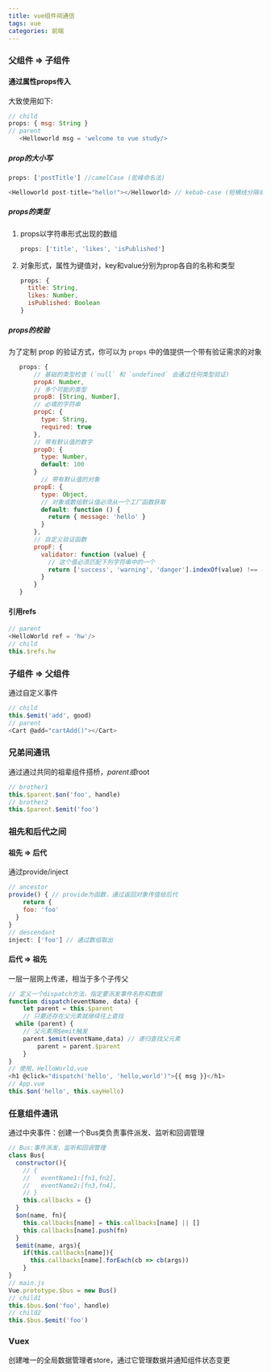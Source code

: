 ```yaml
---
title: vue组件间通信
tags: vue
categories: 前端
---
```

### 父组件 => 子组件

#### 通过属性props传入

大致使用如下:

```js
// child
props: { msg: String }
// parent
   <Helloworld msg = 'welcome to vue study/>
```

##### 	prop的大小写

```js
props: ['postTitle'] //camelCase (驼峰命名法)

<Helloworld post-title="hello!"></Helloworld> // kebab-case (短横线分隔命名)
```

#####	 props的类型

1. props以字符串形式出现的数组

   ```js
   props: ['title', 'likes', 'isPublished']
   ```

2. 对象形式，属性为键值对，key和value分别为prop各自的名称和类型

   ```js
   props: {
     title: String,
     likes: Number,
     isPublished: Boolean
   }
   ```
   

##### props的校验

为了定制 prop 的验证方式，你可以为 `props` 中的值提供一个带有验证需求的对象

```js
   props: {
       // 基础的类型检查 (`null` 和 `undefined` 会通过任何类型验证)
       propA: Number,
       // 多个可能的类型
       propB: [String, Number],
       // 必填的字符串
       propC: {
         type: String,
         required: true
       },
       // 带有默认值的数字
       propD: {
         type: Number,
         default: 100
       }
         // 带有默认值的对象
       propE: {
         type: Object,
         // 对象或数组默认值必须从一个工厂函数获取
         default: function () {
           return { message: 'hello' }
         }
       },
       // 自定义验证函数
       propF: {
         validator: function (value) {
           // 这个值必须匹配下列字符串中的一个
           return ['success', 'warning', 'danger'].indexOf(value) !== -1
         }
       }
   }
```

#### 引用refs

```js
// parent
<HelloWorld ref = 'hw'/>
// child
this.$refs.hw
```

### 子组件 => 父组件

通过自定义事件

```js
// child
this.$emit('add', good)
// parent
<Cart @add="cartAdd()"></Cart>
```

### 兄弟间通讯

通过通过共同的祖辈组件搭桥，$parent或$root

```js
// brother1 
this.$parent.$on('foo', handle)
// brother2
this.$parent.$emit('foo')
```

### 祖先和后代之间

#### 祖先 => 后代

通过provide/inject

```js
// ancestor
provide() { // provide为函数，通过返回对象传值给后代
	return {
    foo: 'foo'
  }
}
// descendant
inject: ['foo'] // 通过数组取出
```

#### 后代 => 祖先

一层一层网上传递，相当于多个子传父

```js
// 定义一个dispatch方法，指定要派发事件名称和数据 
function dispatch(eventName, data) {
	let parent = this.$parent
	// 只要还存在父元素就继续往上查找
  while (parent) {
	// 父元素用$emit触发 
    parent.$emit(eventName,data) // 递归查找父元素
		parent = parent.$parent
	} 
}
// 使用，HelloWorld.vue
<h1 @click="dispatch('hello', 'hello,world')">{{ msg }}</h1>
// App.vue
this.$on('hello', this.sayHello)
```

### 任意组件通讯

通过中央事件：创建一个Bus类负责事件派发、监听和回调管理

```js
// Bus:事件派发、监听和回调管理 
class Bus{
  constructor(){
    // {
    //   eventName1:[fn1,fn2],
    //   eventName2:[fn3,fn4],
    // }
    this.callbacks = {}
  }
  $on(name, fn){
    this.callbacks[name] = this.callbacks[name] || []
    this.callbacks[name].push(fn)
  }
  $emit(name, args){
    if(this.callbacks[name]){
      this.callbacks[name].forEach(cb => cb(args))
    }
}
// main.js
Vue.prototype.$bus = new Bus()
// child1
this.$bus.$on('foo', handle)
// child2
this.$bus.$emit('foo')
```

### Vuex

创建唯一的全局数据管理者store，通过它管理数据并通知组件状态变更